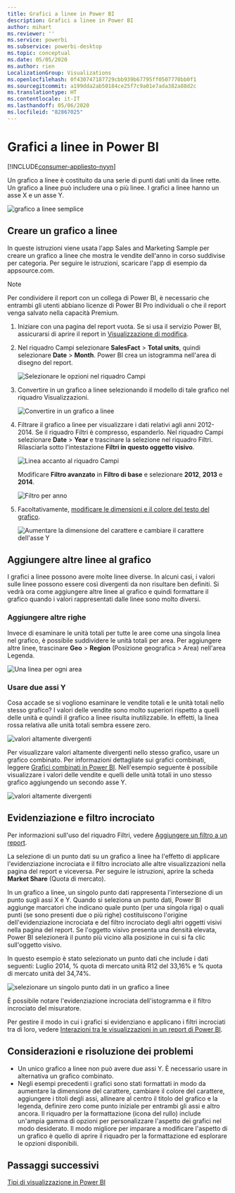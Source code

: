 ```yaml
---
title: Grafici a linee in Power BI
description: Grafici a linee in Power BI
author: mihart
ms.reviewer: ''
ms.service: powerbi
ms.subservice: powerbi-desktop
ms.topic: conceptual
ms.date: 05/05/2020
ms.author: rien
LocalizationGroup: Visualizations
ms.openlocfilehash: 0f430747187729cbb939b67795ff0507770bb0f1
ms.sourcegitcommit: a199dda2ab50184ce25f7c9a01e7ada382a88d2c
ms.translationtype: HT
ms.contentlocale: it-IT
ms.lasthandoff: 05/06/2020
ms.locfileid: "82867025"
---
```

# <a name="line-charts-in-power-bi"></a>Grafici a linee in Power BI

[!INCLUDE[consumer-appliesto-nyyn](../includes/consumer-appliesto-nyyn.md)]

Un grafico a linee è costituito da una serie di punti dati uniti da linee rette. Un grafico a linee può includere una o più linee. I grafici a linee hanno un asse X e un asse Y. 

![grafico a linee semplice](media/power-bi-line-charts/power-bi-line.png)



## <a name="create-a-line-chart"></a>Creare un grafico a linee
In queste istruzioni viene usata l'app Sales and Marketing Sample per creare un grafico a linee che mostra le vendite dell'anno in corso suddivise per categoria. Per seguire le istruzioni, scaricare l'app di esempio da appsource.com.

> [!NOTE]
> Per condividere il report con un collega di Power BI, è necessario che entrambi gli utenti abbiano licenze di Power BI Pro individuali o che il report venga salvato nella capacità Premium.

1. Iniziare con una pagina del report vuota. Se si usa il servizio Power BI, assicurarsi di aprire il report in [Visualizzazione di modifica](../service-interact-with-a-report-in-editing-view.md).

2. Nel riquadro Campi selezionare **SalesFact** \> **Total units**, quindi selezionare **Date** > **Month**.  Power BI crea un istogramma nell'area di disegno del report.

    ![Selezionare le opzioni nel riquadro Campi](media/power-bi-line-charts/power-bi-step1.png)

4. Convertire in un grafico a linee selezionando il modello di tale grafico nel riquadro Visualizzazioni. 

    ![Convertire in un grafico a linee](media/power-bi-line-charts/power-bi-convert-to-line.png)
   

4. Filtrare il grafico a linee per visualizzare i dati relativi agli anni 2012-2014. Se il riquadro Filtri è compresso, espanderlo. Nel riquadro Campi selezionare **Date** \> **Year** e trascinare la selezione nel riquadro Filtri. Rilasciarla sotto l'intestazione **Filtri in questo oggetto visivo**. 
     
    ![Linea accanto al riquadro Campi](media/power-bi-line-charts/power-bi-year-filter.png)

    Modificare **Filtro avanzato** in **Filtro di base** e selezionare **2012**, **2013** e **2014**.

    ![Filtro per anno](media/power-bi-line-charts/power-bi-filter-year.png)

6. Facoltativamente, [modificare le dimensioni e il colore del testo del grafico](power-bi-visualization-customize-title-background-and-legend.md). 

    ![Aumentare la dimensione del carattere e cambiare il carattere dell'asse Y](media/power-bi-line-charts/power-bi-line-3years.png)

## <a name="add-additional-lines-to-the-chart"></a>Aggiungere altre linee al grafico
I grafici a linee possono avere molte linee diverse. In alcuni casi, i valori sulle linee possono essere così divergenti da non risultare ben definiti. Si vedrà ora come aggiungere altre linee al grafico e quindi formattare il grafico quando i valori rappresentati dalle linee sono molto diversi. 

### <a name="add-additional-lines"></a>Aggiungere altre righe
Invece di esaminare le unità totali per tutte le aree come una singola linea nel grafico, è possibile suddividere le unità totali per area. Per aggiungere altre linee, trascinare **Geo** > **Region** (Posizione geografica > Area) nell'area Legenda.

   ![Una linea per ogni area](media/power-bi-line-charts/power-bi-line-regions.png)


### <a name="use-two-y-axes"></a>Usare due assi Y
Cosa accade se si vogliono esaminare le vendite totali e le unità totali nello stesso grafico? I valori delle vendite sono molto superiori rispetto a quelli delle unità e quindi il grafico a linee risulta inutilizzabile. In effetti, la linea rossa relativa alle unità totali sembra essere zero.

   ![valori altamente divergenti](media/power-bi-line-charts/power-bi-diverging.png)

Per visualizzare valori altamente divergenti nello stesso grafico, usare un grafico combinato. Per informazioni dettagliate sui grafici combinati, leggere [Grafici combinati in Power BI](power-bi-visualization-combo-chart.md). Nell'esempio seguente è possibile visualizzare i valori delle vendite e quelli delle unità totali in uno stesso grafico aggiungendo un secondo asse Y. 

   ![valori altamente divergenti](media/power-bi-line-charts/power-bi-dual-axes.png)

## <a name="highlighting-and-cross-filtering"></a>Evidenziazione e filtro incrociato
Per informazioni sull'uso del riquadro Filtri, vedere [Aggiungere un filtro a un report](../power-bi-report-add-filter.md).

La selezione di un punto dati su un grafico a linee ha l'effetto di applicare l'evidenziazione incrociata e il filtro incrociato alle altre visualizzazioni nella pagina del report e viceversa. Per seguire le istruzioni, aprire la scheda **Market Share** (Quota di mercato).  

In un grafico a linee, un singolo punto dati rappresenta l'intersezione di un punto sugli assi X e Y. Quando si seleziona un punto dati, Power BI aggiunge marcatori che indicano quale punto (per una singola riga) o quali punti (se sono presenti due o più righe) costituiscono l'origine dell'evidenziazione incrociata e del filtro incrociato degli altri oggetti visivi nella pagina del report. Se l'oggetto visivo presenta una densità elevata, Power BI selezionerà il punto più vicino alla posizione in cui si fa clic sull'oggetto visivo.

In questo esempio è stato selezionato un punto dati che include i dati seguenti: Luglio 2014, % quota di mercato unità R12 del 33,16% e % quota di mercato unità del 34,74%.

![selezionare un singolo punto dati in un grafico a linee](media/power-bi-line-charts/power-bi-single-select.png)

È possibile notare l'evidenziazione incrociata dell'istogramma e il filtro incrociato del misuratore.

Per gestire il modo in cui i grafici si evidenziano e applicano i filtri incrociati tra di loro, vedere [Interazioni tra le visualizzazioni in un report di Power BI](../service-reports-visual-interactions.md).

## <a name="considerations-and-troubleshooting"></a>Considerazioni e risoluzione dei problemi
* Un unico grafico a linee non può avere due assi Y.  È necessario usare in alternativa un grafico combinato.
* Negli esempi precedenti i grafici sono stati formattati in modo da aumentare la dimensione del carattere, cambiare il colore del carattere, aggiungere i titoli degli assi, allineare al centro il titolo del grafico e la legenda, definire zero come punto iniziale per entrambi gli assi e altro ancora. Il riquadro per la formattazione (icona del rullo) include un'ampia gamma di opzioni per personalizzare l'aspetto dei grafici nel modo desiderato. Il modo migliore per imparare a modificare l'aspetto di un grafico è quello di aprire il riquadro per la formattazione ed esplorare le opzioni disponibili.

## <a name="next-steps"></a>Passaggi successivi

[Tipi di visualizzazione in Power BI](power-bi-visualization-types-for-reports-and-q-and-a.md)


